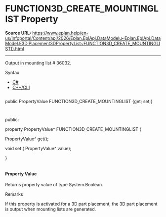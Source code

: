 # FUNCTION3D_CREATE_MOUNTINGLIST Property

**Source URL:** https://www.eplan.help/en-us/Infoportal/Content/api/2026/Eplan.EplApi.DataModelu~Eplan.EplApi.DataModel.E3D.Placement3DPropertyList~FUNCTION3D_CREATE_MOUNTINGLIST().html

---

Output in mounting list # 36032.

Syntax

- [C#](#i-syntax-CS)
- [C++/CLI](#i-syntax-CPP2005)

```
```
public PropertyValue FUNCTION3D_CREATE_MOUNTINGLIST {get; set;}
```
```

```
```
public:

property PropertyValue^ FUNCTION3D_CREATE_MOUNTINGLIST {

   PropertyValue^ get();

   void set (    PropertyValue^ value);

}
```
```

#### Property Value

Returns property value of type System.Boolean.

Remarks

If this property is activated for a 3D part placement, the 3D part placement is output when mounting lists are generated.
